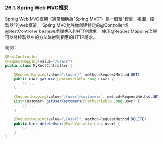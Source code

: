### 26.1. Spring Web MVC框架

Spring Web MVC框架（通常簡稱為"Spring MVC"）是一個富"模型，視圖，控製器"的web框架。
Spring MVC允許你創建特定的@Controller或@RestController beans來處理傳入的HTTP請求。
使用@RequestMapping注解可以將控製器中的方法映射到相應的HTTP請求。

範例：
```java
@RestController
@RequestMapping(value="/users")
public class MyRestController {

    @RequestMapping(value="/{user}", method=RequestMethod.GET)
    public User getUser(@PathVariable Long user) {
        // ...
    }

    @RequestMapping(value="/{user}/customers", method=RequestMethod.GET)
    List<Customer> getUserCustomers(@PathVariable Long user) {
        // ...
    }

    @RequestMapping(value="/{user}", method=RequestMethod.DELETE)
    public User deleteUser(@PathVariable Long user) {
        // ...
    }
}
```

